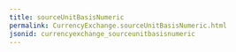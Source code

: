```yaml
---
title: sourceUnitBasisNumeric
permalink: CurrencyExchange.sourceUnitBasisNumeric.html
jsonid: currencyexchange_sourceunitbasisnumeric
---
```

